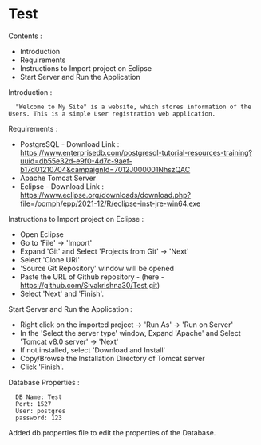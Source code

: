 # Test

Contents :

* Introduction
* Requirements
* Instructions to Import project on Eclipse
* Start Server and Run the Application

Introduction :

      "Welcome to My Site" is a website, which stores information of the Users. This is a simple User registration web application.
      
      
Requirements :

  * PostgreSQL - Download Link : https://www.enterprisedb.com/postgresql-tutorial-resources-training?uuid=db55e32d-e9f0-4d7c-9aef-b17d01210704&campaignId=7012J000001NhszQAC
  * Apache Tomcat Server
  * Eclipse - Download Link : https://www.eclipse.org/downloads/download.php?file=/oomph/epp/2021-12/R/eclipse-inst-jre-win64.exe
  
 
Instructions to Import project on Eclipse :

   * Open Eclipse
   * Go to 'File' -> 'Import' 
   * Expand 'Git' and Select 'Projects from Git' -> 'Next'
   * Select 'Clone URI'
   * 'Source Git Repository' window will be opened
   * Paste the URL of Github repository - (here - https://github.com/Sivakrishna30/Test.git) 
   * Select 'Next' and 'Finish'.

Start Server and Run the Application :

  * Right click on the imported project -> 'Run As' -> 'Run on Server'
  * In the 'Select the server type' window, Expand 'Apache' and Select 'Tomcat v8.0 server' -> 'Next'
  * If not installed, select 'Download and Install'
  * Copy/Browse the Installation Directory of Tomcat server 
  * Click 'Finish'.
    
    
Database Properties : 

      DB Name: Test
      Port: 1527 
      User: postgres 
      password: 123
      
Added db.properties file to edit the properties of the Database.

    
  
